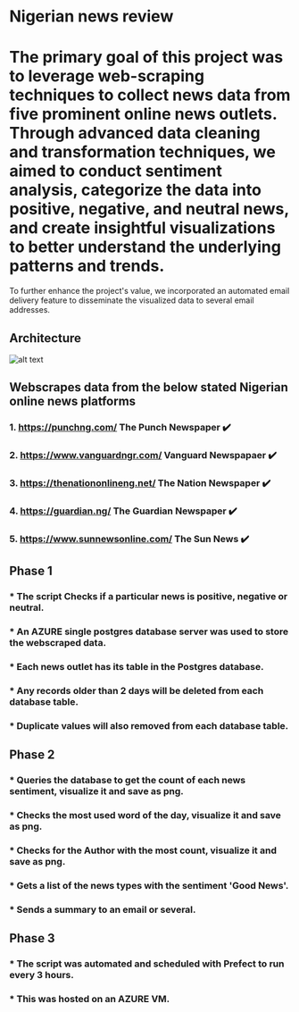 # Nigerian news review
# The primary goal of this project was to leverage web-scraping techniques to collect news data from five prominent online news outlets. Through advanced data cleaning and transformation techniques, we aimed to conduct sentiment analysis, categorize the data into positive, negative, and neutral news, and create insightful visualizations to better understand the underlying patterns and trends.

To further enhance the project's value, we incorporated an automated email delivery feature to disseminate the visualized data to several email addresses. 

## Architecture
![alt text](https://github.com/George-Michael-Dagogo/News_station_analysis/blob/main/NEWS.jpg)

## Webscrapes data from the below stated Nigerian online news platforms

### 1. https://punchng.com/   The Punch Newspaper         :heavy_check_mark:

### 2. https://www.vanguardngr.com/    Vanguard Newspapaer       :heavy_check_mark:

### 3. https://thenationonlineng.net/    The Nation Newspaper       :heavy_check_mark:

### 4. https://guardian.ng/     The Guardian Newspaper            :heavy_check_mark:

### 5. https://www.sunnewsonline.com/     The Sun News          :heavy_check_mark:

##
##
>

## Phase 1
### * The script Checks if a particular news is positive, negative or neutral.
### * An AZURE single postgres database server was used to store the webscraped data.
### * Each news outlet has its table in the Postgres database.
### * Any records older than 2 days will be deleted from each database table.
### * Duplicate values will also removed from each database table.


## Phase 2
### * Queries the database to get the count of each news sentiment, visualize it and save as png.
### * Checks the most used word of the day, visualize it and save as png.
### * Checks for the Author with the most count, visualize it and save as png.
### * Gets a list of the news types with the sentiment 'Good News'. 
### * Sends a summary to an email or several.

## Phase 3
### * The script was automated and scheduled with Prefect to run every 3 hours.
### * This was hosted on an AZURE VM.
